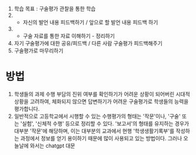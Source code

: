 1. 학습 목표 : 구술평가 관찰을 통한 학습
2.  - 자신의 발언 내용 피드백하기 / 앞으로 할 발언 내용 피드백 하기
3.  - 구술 자료를 통한 자료 이해하기 - 정리하기
4. 자기 구술평가에 대한 공유/피드백 / 다른 사람 구술평가 피드백해주기
5. 구술평가로 마무리하기


# 방법
1. 학생들의 과제 수행 부담의 진위 여부를 확인하기가 어려운 상황이 되어버린 시대적 상황을 고려하여, 체화되지 않으면 답변하기가 어려운 구술평가로 학생들의 능력을 평가합니다.
2. 일반적으로 고등학교에서 시행할 수 있는 수행평가의 형태는 '작문'이나, '구술' 또는 '실험', '신체적 수행' 등으로 정리할 수 있다. '보고서'의 형태를 유지하는 경우가 대부분 '작문'에 해당하며, 이는 대부분의 교과에서 현행 '학생생활기록부'를 작성하는 과정에서 정보를 얻기 용이하기 때문에 많이 사용되고 있는 방법이다. 그러나 오늘날에 와서는 chatgpt 대문 
## 